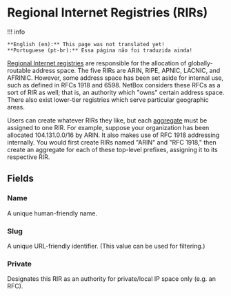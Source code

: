 # Regional Internet Registries (RIRs)

!!! info

    **English (en):** This page was not translated yet!
    **Portuguese (pt-br):** Essa página não foi traduzida ainda!

[Regional Internet registries](https://en.wikipedia.org/wiki/Regional_Internet_registry) are responsible for the allocation of globally-routable address space. The five RIRs are ARIN, RIPE, APNIC, LACNIC, and AFRINIC. However, some address space has been set aside for internal use, such as defined in RFCs 1918 and 6598. NetBox considers these RFCs as a sort of RIR as well; that is, an authority which "owns" certain address space. There also exist lower-tier registries which serve particular geographic areas.

Users can create whatever RIRs they like, but each [aggregate](./aggregate.md) must be assigned to one RIR. For example, suppose your organization has been allocated 104.131.0.0/16 by ARIN. It also makes use of RFC 1918 addressing internally. You would first create RIRs named "ARIN" and "RFC 1918," then create an aggregate for each of these top-level prefixes, assigning it to its respective RIR.

## Fields

### Name

A unique human-friendly name.

### Slug

A unique URL-friendly identifier. (This value can be used for filtering.)

### Private

Designates this RIR as an authority for private/local IP space only (e.g. an RFC).
